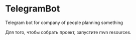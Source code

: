 # TelegramBot
Telegram bot for company of people planning something

Для того, чтобы собрать проект, запустите mvn resources.

